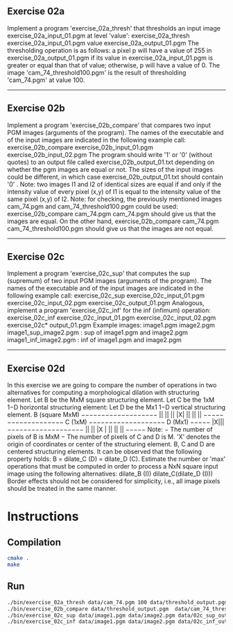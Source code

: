 ## Exercise 02a

Implement a program 'exercise_02a_thresh' that thresholds
an input image exercise_02a_input_01.pgm at level 'value':
exercise_02a_thresh exercise_02a_input_01.pgm value exercise_02a_output_01.pgm
The thresholding operation is as follows: a pixel p will have
a value of 255 in exercise_02a_output_01.pgm if its value in
exercise_02a_input_01.pgm is greater or equal than that of
value; otherwise, p will have a value of 0.
The image 'cam_74_threshold100.pgm' is the result of thresholding
'cam_74.pgm' at value 100.

---

## Exercise 02b

Implement a program 'exercise_02b_compare' that compares two
input PGM images (arguments of the program). The names of the
executable and of the input images are indicated in the
following example call:
exercise_02b_compare exercise_02b_input_01.pgm exercise_02b_input_02.pgm
The program should write '1' or '0' (without quotes) to an output
file called exercise_02b_output_01.txt depending on whether the
pgm images are equal or not.
The sizes of the input images could be different, in which case
exercise_02b_output_01.txt should contain '0' .
Note: two images I1 and I2 of identical sizes are equal if and only
if the intensity value of every pixel (x,y) of I1 is equal to
the intensity value of the same pixel (x,y) of I2.
Note: for checking, the previously mentioned images cam_74.pgm
and cam_74_threshold100.pgm could be used:
exercise_02b_compare cam_74.pgm cam_74.pgm
should give us that the images are equal.
On the other hand,
exercise_02b_compare cam_74.pgm cam_74_threshold100.pgm
should give us that the images are not equal.

---

## Exercise 02c

Implement a program 'exercise_02c_sup' that computes
the sup (supremum) of two input PGM images (arguments of the program).
The names of the executable and of the input images are indicated in the
following example call:
exercise_02c_sup exercise_02c_input_01.pgm exercise_02c_input_02.pgm exercise_02c_output_01.pgm
Analogous, implement a program 'exercise_02c_inf' for the inf (infimum) operation:
exercise_02c_inf exercise_02c_input_01.pgm exercise_02c_input_02.pgm exercise_02c*
output_01.pgm
Example images:
image1.pgm
image2.pgm
image1_sup_image2.pgm : sup of image1.pgm and image2.pgm
image1_inf_image2.pgm : inf of image1.pgm and image2.pgm

---

## Exercise 02d

In this exercise we are going to compare the number of
operations in two alternatives for computing a morphological dilation
with structuring element.
Let B be the MxM square structuring element.
Let C be the 1xM 1−D horizontal structuring element:
Let D be the Mx1 1−D vertical structuring element.
B (square MxM) −−−−−−−−−−−−−−−−−−− || || || |X| || || || −−−−−−−−−−−−−−−−−−−
C (1xM)
−−−−−−−−−−−−−−−−−−−
D (Mx1) −−−−−
|X||| −−−−−−−−−−−−−−−−−−− || || |X | || || || −−−−−
Note: − The number of pixels of B is MxM
− The number of pixels of C and D is M.
'X' denotes the origin of coordinates or center of the
structuring element. B, C and D are centered structuring
elements.
It can be observed that the following property holds:
B = dilate_C (D) = dilate_D (C).
Estimate the number or 'max' operations that must be computed in
order to process a NxN square input image using the following
alternatives:
dilate_B (I))
dilate_C(dilate_D (I)))
Border effects should not be considered for simplicity, i.e.,
all image pixels should be treated in the same manner.

# Instructions

## Compilation

```bash
cmake .
make
```

## Run

```bash
./bin/exercise_02a_thresh data/cam_74.pgm 100 data/threshold_output.pgm
./bin/exercise_02b_compare data/threshold_output.pgm  data/cam_74_threshold100.pgm
./bin/exercise_02c_sup data/image1.pgm data/image2.pgm data/02c_sup_output.pgm
./bin/exercise_02c_inf data/image1.pgm data/image2.pgm data/02c_inf_output.pgm
```
